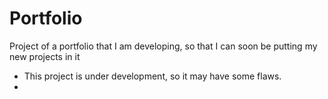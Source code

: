 # Portfolio
Project of a portfolio that I am developing, so that I can soon be putting my new projects in it

* This project is under development, so it may have some flaws.
*
